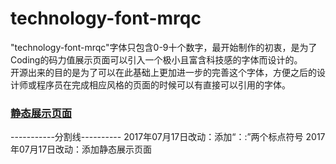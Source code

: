 # technology-font-mrqc  
"technology-font-mrqc"字体只包含0-9十个数字，最开始制作的初衷，是为了Coding的码力值展示页面可以引入一个极小且富含科技感的字体而设计的。  
开源出来的目的是为了可以在此基础上更加进一步的完善这个字体，方便之后的设计师或程序员在完成相应风格的页面的时候可以有直接可以引用的字体。  
### <a href="https://murongqiaochu.github.io/technology-font-mrqc/">静态展示页面</a>  
-----------分割线----------
2017年07月17日改动：添加“：:”两个标点符号
2017年07月17日改动：添加静态展示页面
